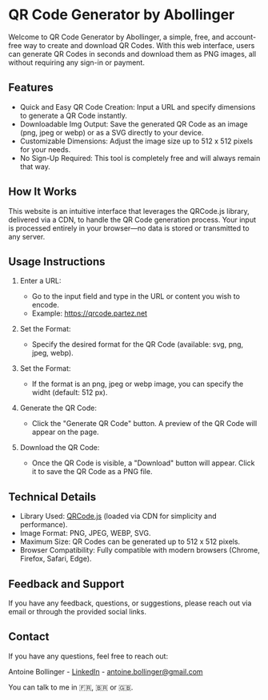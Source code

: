 # QR Code Generator by Abollinger

Welcome to QR Code Generator by Abollinger, a simple, free, and account-free way to create and download QR Codes. With this web interface, users can generate QR Codes in seconds and download them as PNG images, all without requiring any sign-in or payment.

## Features

- Quick and Easy QR Code Creation: Input a URL and specify dimensions to generate a QR Code instantly.
- Downloadable Img Output: Save the generated QR Code as an image (png, jpeg or webp) or as a SVG directly to your device.
- Customizable Dimensions: Adjust the image size up to 512 x 512 pixels for your needs.
- No Sign-Up Required: This tool is completely free and will always remain that way.

## How It Works

This website is an intuitive interface that leverages the QRCode.js library, delivered via a CDN, to handle the QR Code generation process. Your input is processed entirely in your browser—no data is stored or transmitted to any server.

## Usage Instructions

1. Enter a URL: 
    - Go to the input field and type in the URL or content you wish to encode.
    - Example: https://qrcode.partez.net

2. Set the Format:
    - Specify the desired format for the QR Code (available: svg, png, jpeg, webp).

3. Set the Format:
    - If the format is an png, jpeg or webp image, you can specify the widht (default: 512 px).

4. Generate the QR Code:
    - Click the "Generate QR Code" button. A preview of the QR Code will appear on the page.

5. Download the QR Code:
    - Once the QR Code is visible, a "Download" button will appear. Click it to save the QR Code as a PNG file.

## Technical Details

- Library Used: [QRCode.js](https://cdn.jsdelivr.net/npm/qrcode/build/qrcode.min.js) (loaded via CDN for simplicity and performance).
- Image Format: PNG, JPEG, WEBP, SVG.
- Maximum Size: QR Codes can be generated up to 512 x 512 pixels.
- Browser Compatibility: Fully compatible with modern browsers (Chrome, Firefox, Safari, Edge).

## Feedback and Support

If you have any feedback, questions, or suggestions, please reach out via email or through the provided social links.

## Contact

If you have any questions, feel free to reach out:

Antoine Bollinger - [LinkedIn](https://www.linkedin.com/in/abollinger/) - [antoine.bollinger@gmail.com](mailto:abollinger@partez.net)

You can talk to me in 🇫🇷, 🇧🇷 or 🇬🇧.